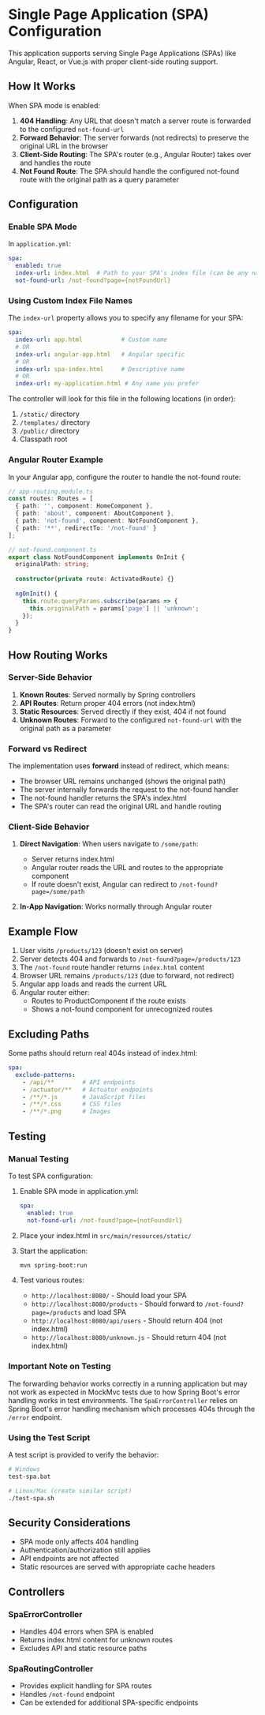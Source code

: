 # Single Page Application (SPA) Configuration

This application supports serving Single Page Applications (SPAs) like Angular, React, or Vue.js with proper client-side routing support.

## How It Works

When SPA mode is enabled:
1. **404 Handling**: Any URL that doesn't match a server route is forwarded to the configured `not-found-url`
2. **Forward Behavior**: The server forwards (not redirects) to preserve the original URL in the browser
3. **Client-Side Routing**: The SPA's router (e.g., Angular Router) takes over and handles the route
4. **Not Found Route**: The SPA should handle the configured not-found route with the original path as a query parameter

## Configuration

### Enable SPA Mode

In `application.yml`:

```yaml
spa:
  enabled: true
  index-url: index.html  # Path to your SPA's index file (can be any name)
  not-found-url: /not-found?page={notFoundUrl}
```

### Using Custom Index File Names

The `index-url` property allows you to specify any filename for your SPA:

```yaml
spa:
  index-url: app.html           # Custom name
  # OR
  index-url: angular-app.html   # Angular specific
  # OR  
  index-url: spa-index.html     # Descriptive name
  # OR
  index-url: my-application.html # Any name you prefer
```

The controller will look for this file in the following locations (in order):
1. `/static/` directory
2. `/templates/` directory  
3. `/public/` directory
4. Classpath root

### Angular Router Example

In your Angular app, configure the router to handle the not-found route:

```typescript
// app-routing.module.ts
const routes: Routes = [
  { path: '', component: HomeComponent },
  { path: 'about', component: AboutComponent },
  { path: 'not-found', component: NotFoundComponent },
  { path: '**', redirectTo: '/not-found' }
];

// not-found.component.ts
export class NotFoundComponent implements OnInit {
  originalPath: string;
  
  constructor(private route: ActivatedRoute) {}
  
  ngOnInit() {
    this.route.queryParams.subscribe(params => {
      this.originalPath = params['page'] || 'unknown';
    });
  }
}
```

## How Routing Works

### Server-Side Behavior

1. **Known Routes**: Served normally by Spring controllers
2. **API Routes**: Return proper 404 errors (not index.html)
3. **Static Resources**: Served directly if they exist, 404 if not found
4. **Unknown Routes**: Forward to the configured `not-found-url` with the original path as a parameter

### Forward vs Redirect

The implementation uses **forward** instead of redirect, which means:
- The browser URL remains unchanged (shows the original path)
- The server internally forwards the request to the not-found handler
- The not-found handler returns the SPA's index.html
- The SPA's router can read the original URL and handle routing

### Client-Side Behavior

1. **Direct Navigation**: When users navigate to `/some/path`:
   - Server returns index.html
   - Angular router reads the URL and routes to the appropriate component
   - If route doesn't exist, Angular can redirect to `/not-found?page=/some/path`

2. **In-App Navigation**: Works normally through Angular router

## Example Flow

1. User visits `/products/123` (doesn't exist on server)
2. Server detects 404 and forwards to `/not-found?page=/products/123`
3. The `/not-found` route handler returns `index.html` content
4. Browser URL remains `/products/123` (due to forward, not redirect)
5. Angular app loads and reads the current URL
6. Angular router either:
   - Routes to ProductComponent if the route exists
   - Shows a not-found component for unrecognized routes

## Excluding Paths

Some paths should return real 404s instead of index.html:

```yaml
spa:
  exclude-patterns:
    - /api/**        # API endpoints
    - /actuator/**   # Actuator endpoints
    - /**/*.js       # JavaScript files
    - /**/*.css      # CSS files
    - /**/*.png      # Images
```

## Testing

### Manual Testing

To test SPA configuration:

1. Enable SPA mode in application.yml:
   ```yaml
   spa:
     enabled: true
     not-found-url: /not-found?page={notFoundUrl}
   ```

2. Place your index.html in `src/main/resources/static/`

3. Start the application:
   ```bash
   mvn spring-boot:run
   ```

4. Test various routes:
   - `http://localhost:8080/` - Should load your SPA
   - `http://localhost:8080/products` - Should forward to `/not-found?page=/products` and load SPA
   - `http://localhost:8080/api/users` - Should return 404 (not index.html)
   - `http://localhost:8080/unknown.js` - Should return 404 (not index.html)

### Important Note on Testing

The forwarding behavior works correctly in a running application but may not work as expected in MockMvc tests due to how Spring Boot's error handling works in test environments. The `SpaErrorController` relies on Spring Boot's error handling mechanism which processes 404s through the `/error` endpoint.

### Using the Test Script

A test script is provided to verify the behavior:

```bash
# Windows
test-spa.bat

# Linux/Mac (create similar script)
./test-spa.sh
```

## Security Considerations

- SPA mode only affects 404 handling
- Authentication/authorization still applies
- API endpoints are not affected
- Static resources are served with appropriate cache headers

## Controllers

### SpaErrorController
- Handles 404 errors when SPA is enabled
- Returns index.html content for unknown routes
- Excludes API and static resource paths

### SpaRoutingController
- Provides explicit handling for SPA routes
- Handles `/not-found` endpoint
- Can be extended for additional SPA-specific endpoints